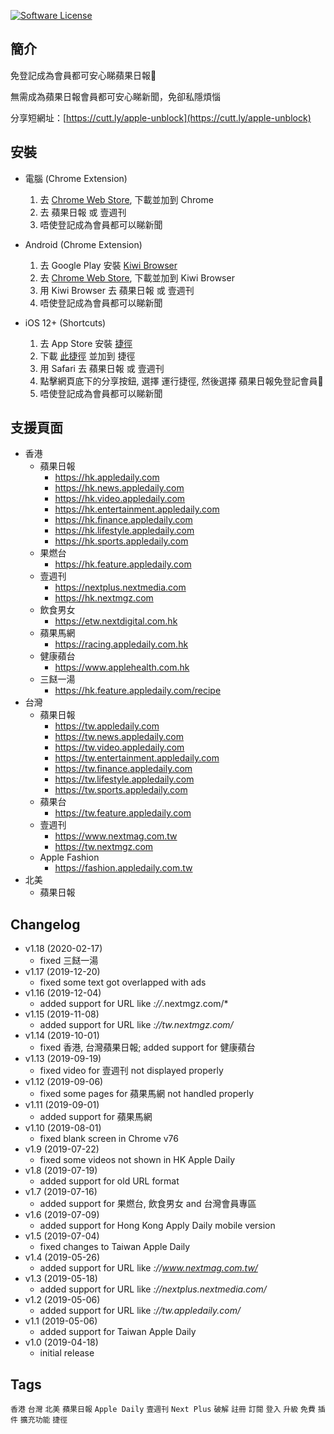 [![Software License](https://img.shields.io/badge/license-MIT-brightgreen.svg)](LICENSE)

簡介
----
免登記成為會員都可安心睇蘋果日報🍎

無需成為蘋果日報會員都可安心睇新聞，免卻私隱煩惱

分享短網址：[https://cutt.ly/apple-unblock](https://cutt.ly/apple-unblock)

安裝
----
- 電腦 (Chrome Extension)
	1. 去 [Chrome Web Store](https://chrome.google.com/webstore/detail/%E8%98%8B%E6%9E%9C%E6%97%A5%E5%A0%B1%E5%85%8D%E7%99%BB%E8%A8%98%E6%9C%83%E5%93%A1/meakbkkjlpgdobafchgoppkninljcffn), 下載並加到 Chrome
	2. 去 蘋果日報 或 壹週刊
	3. 唔使登記成為會員都可以睇新聞

- Android (Chrome Extension)
	1. 去 Google Play 安裝 [Kiwi Browser](https://play.google.com/store/apps/details?id=com.kiwibrowser.browser)
	2. 去 [Chrome Web Store](https://chrome.google.com/webstore/detail/%E8%98%8B%E6%9E%9C%E6%97%A5%E5%A0%B1%E5%85%8D%E7%99%BB%E8%A8%98%E6%9C%83%E5%93%A1/meakbkkjlpgdobafchgoppkninljcffn), 下載並加到 Kiwi Browser
	3. 用 Kiwi Browser 去 蘋果日報 或 壹週刊
	4. 唔使登記成為會員都可以睇新聞

- iOS 12+ (Shortcuts)
	1. 去 App Store 安裝 [捷徑](https://apps.apple.com/hk/app/shortcuts/id915249334)
	2. 下載 [此捷徑](https://raw.githubusercontent.com/QuentinFung/appledaily-unblock/master/%E8%98%8B%E6%9E%9C%E6%97%A5%E5%A0%B1%E5%85%8D%E7%99%BB%E8%A8%98%E6%9C%83%E5%93%A1%F0%9F%8D%8E.shortcut) 並加到 捷徑
	3. 用 Safari 去 蘋果日報 或 壹週刊
	4. 點擊網頁底下的分享按鈕, 選擇 運行捷徑, 然後選擇 蘋果日報免登記會員🍎
	5. 唔使登記成為會員都可以睇新聞

支援頁面
----
- 香港
	- 蘋果日報
		- https://hk.appledaily.com
		- https://hk.news.appledaily.com
		- https://hk.video.appledaily.com
		- https://hk.entertainment.appledaily.com
		- https://hk.finance.appledaily.com
		- https://hk.lifestyle.appledaily.com
		- https://hk.sports.appledaily.com
	- 果燃台
		- https://hk.feature.appledaily.com
	- 壹週刊
		- https://nextplus.nextmedia.com
		- https://hk.nextmgz.com
	- 飲食男女
		- https://etw.nextdigital.com.hk
	- 蘋果馬網
		- https://racing.appledaily.com.hk
	- 健康蘋台
		- https://www.applehealth.com.hk
	- 三餸一湯
		- https://hk.feature.appledaily.com/recipe
- 台灣
	- 蘋果日報
		- https://tw.appledaily.com
		- https://tw.news.appledaily.com
		- https://tw.video.appledaily.com
		- https://tw.entertainment.appledaily.com
		- https://tw.finance.appledaily.com
		- https://tw.lifestyle.appledaily.com
		- https://tw.sports.appledaily.com
	- 蘋果台
		- https://tw.feature.appledaily.com
	- 壹週刊
		- https://www.nextmag.com.tw
		- https://tw.nextmgz.com
	- Apple Fashion
		- https://fashion.appledaily.com.tw
- 北美
	- 蘋果日報

Changelog
----
- v1.18 (2020-02-17)
	- fixed 三餸一湯
- v1.17 (2019-12-20)
	- fixed some text got overlapped with ads
- v1.16 (2019-12-04)
	- added support for URL like *://*.nextmgz.com/*
- v1.15 (2019-11-08)
	- added support for URL like *://tw.nextmgz.com/*
- v1.14 (2019-10-01)
	- fixed 香港, 台灣蘋果日報; added support for 健康蘋台
- v1.13 (2019-09-19)
	- fixed video for 壹週刊 not displayed properly
- v1.12 (2019-09-06)
	- fixed some pages for 蘋果馬網 not handled properly
- v1.11 (2019-09-01)
	- added support for 蘋果馬網
- v1.10 (2019-08-01)
	- fixed blank screen in Chrome v76
- v1.9 (2019-07-22)
	- fixed some videos not shown in HK Apple Daily
- v1.8 (2019-07-19)
	- added support for old URL format
- v1.7 (2019-07-16)
	- added support for 果燃台, 飲食男女 and 台灣會員專區
- v1.6 (2019-07-09)
	- added support for Hong Kong Apply Daily mobile version
- v1.5 (2019-07-04)
	- fixed changes to Taiwan Apple Daily
- v1.4 (2019-05-26)
	- added support for URL like *://www.nextmag.com.tw/*
- v1.3 (2019-05-18)
	- added support for URL like *://nextplus.nextmedia.com/*
- v1.2 (2019-05-06)
	- added support for URL like *://tw.appledaily.com/*
- v1.1 (2019-05-06)
	- added support for Taiwan Apple Daily
- v1.0 (2019-04-18)
	- initial release

Tags
----
`香港` `台灣` `北美` `蘋果日報` `Apple Daily` `壹週刊` `Next Plus` `破解` `註冊` `訂閱` `登入` `升級` `免費` `插件` `擴充功能` `捷徑`